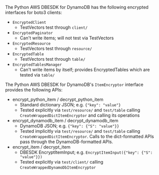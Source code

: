 The Python AWS DBESDK for DynamoDB has the following encrypted interfaces for boto3 clients:
* `EncryptedClient`
    * TestVectors test through `client/`
* `EncryptedPaginator`
    * Can't write items; will not test via TestVectors
* `EncryptedResource`
    * TestVectors test through `resource/`
* `EncryptedTable`
    * TestVectors test through `table/`
* `EncryptedTablesManager`
    * Can't write items by itself; provides EncryptedTables which are tested via `table/`

The Python AWS DBESDK for DynamoDB's `ItemEncryptor` interface provides the following APIs:
* encrypt_python_item / decrypt_python_item
  * Standard dictionary JSON; e.g. `{"key": "value"}`
  * Tested explicitly via `test/resource/` and `test/table` calling `CreateWrappedDictItemEncryptor` and calling its operations
* encrypt_dynamodb_item / decrypt_dynamodb_item
  * DynamoDB JSON; e.g. `{"key": {"S": "value"}}`
  * Tested implicitly via `test/resource/` and `test/table` calling `CreateWrappedDictItemEncryptor`. Calls to the dict-formatted APIs pass through the DynamoDB-formatted APIs.
* encrypt_item / decrypt_item
  * DBESDK EncryptItemInput; e.g. `EncryptItemInput({"key": {"S": "value"}})`
  * Tested explicitly via `test/client/` calling `CreateWrappedDynamoDbItemEncryptor`
